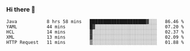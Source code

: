 ### Hi there 👋

<!--
**urzz/urzz** is a ✨ _special_ ✨ repository because its `README.md` (this file) appears on your GitHub profile.

Here are some ideas to get you started:

- 🔭 I’m currently working on ...
- 🌱 I’m currently learning ...
- 👯 I’m looking to collaborate on ...
- 🤔 I’m looking for help with ...
- 💬 Ask me about ...
- 📫 How to reach me: ...
- 😄 Pronouns: ...
- ⚡ Fun fact: ...
-->

<!--START_SECTION:waka-->
```text
Java           8 hrs 58 mins   █████████████████████▓░░░   86.46 % 
YAML           44 mins         █▓░░░░░░░░░░░░░░░░░░░░░░░   07.20 % 
HCL            14 mins         ▓░░░░░░░░░░░░░░░░░░░░░░░░   02.37 % 
XML            13 mins         ▓░░░░░░░░░░░░░░░░░░░░░░░░   02.09 % 
HTTP Request   11 mins         ▒░░░░░░░░░░░░░░░░░░░░░░░░   01.88 % 
```
<!--END_SECTION:waka-->
